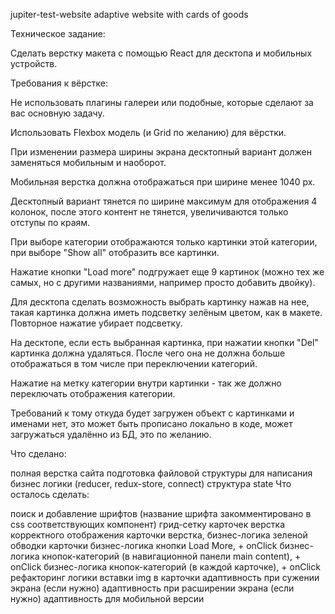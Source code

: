 jupiter-test-website
adaptive website with cards of goods

Техническое задание:

Сделать верстку макета с помощью React для десктопа и мобильных устройств.

Требования к вёрстке:

Не использовать плагины галереи или подобные, которые сделают за вас основную задачу.

Использовать Flexbox модель (и Grid по желанию) для вёрстки.

При изменении размера ширины экрана десктопный вариант должен заменяться мобильным и наоборот.

Мобильная верстка должна отображаться при ширине менее 1040 px.

Десктопный вариант тянется по ширине максимум для отображения 4 колонок, после этого контент не тянется, увеличиваются только отступы по краям.

При выборе категории отображаются только картинки этой категории, при выборе "Show all" отобразить все картинки.

Нажатие кнопки "Load more" подгружает еще 9 картинок (можно тех же самых, но с другими названиями, например просто добавить двойку).

Для десктопа сделать возможность выбрать картинку нажав на нее, такая картинка должна иметь подсветку зелёным цветом, как в макете. Повторное нажатие убирает подсветку.

На десктопе, если есть выбранная картинка, при нажатии кнопки "Del" картинка должна удаляться. После чего она не должна больше отображаться в том числе при переключении категорий.

Нажатие на метку категории внутри картинки - так же должно переключать отображения категории.

Требований к тому откуда будет загружен объект с картинками и именами нет, это может быть прописано локально в коде, может загружаться удалённо из БД, это по желанию.

Что сделано:

полная верстка сайта
подготовка файловой структуры для написания бизнес логики (reducer, redux-store, connect)
структура state
Что осталось сделать:

поиск и добавление шрифтов (название шрифта закомментировано в css соответствующих компонент)
грид-сетку карточек
верстка корректного отображения карточки
верстка, бизнес-логика зеленой обводки карточки
бизнес-логика кнопки Load More, + onClick
бизнес-логика кнопок-категорий (в навигационной панели main content), + onClick
бизнес-логика кнопок-категорий (в каждой карточке), + onClick
рефакторинг логики вставки img в карточки
адаптивность при сужении экрана (если нужно)
адаптивность при расширении экрана (если нужно)
адаптивность для мобильной версии

